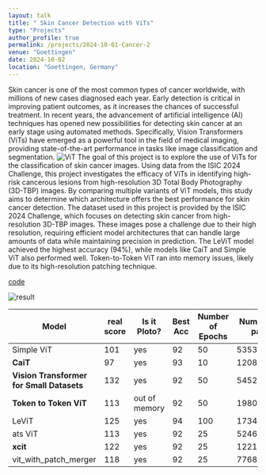 ```yaml
---
layout: talk
title: " Skin Cancer Detection with ViTs"
type: "Projects"
author_profile: true
permalink: /projects/2024-10-01-Cancer-2
venue: "Goettingen"
date: 2024-10-02
location: "Goettingen, Germany"
---
```

Skin cancer is one of the most common types of cancer worldwide, with millions of new cases diagnosed each year. Early detection is critical in improving patient outcomes, as it increases the chances of successful treatment. In recent years, the advancement of artificial intelligence (AI) techniques has opened new possibilities for detecting skin cancer at an early stage using automated methods. Specifically, Vision Transformers (ViTs) have emerged as a powerful tool in the field of medical imaging, providing state-of-the-art performance in tasks like image classification and segmentation.
![ViT](https://www.googleapis.com/download/storage/v1/b/kaggle-forum-message-attachments/o/inbox%2F5143577%2F848ff6c2cbc5398dd3456b42f780a9ae%2FScreen_Shot_2021-01-26_at_9.43.31_PM_uI4jjMq.png?generation=1723646566335310&alt=media)
The goal of this project is to explore the use of ViTs for the classification of skin cancer images. Using data from the ISIC 2024 Challenge, this project investigates the efficacy of ViTs in identifying high-risk cancerous lesions from high-resolution 3D Total Body Photography (3D-TBP) images. By comparing multiple variants of ViT models, this study aims to determine which architecture offers the best performance for skin cancer detection.
The dataset used in this project is provided by the ISIC 2024 Challenge, which focuses on detecting skin cancer from high-resolution 3D-TBP images. These images pose a challenge due to their high resolution, requiring efficient model architectures that can handle large amounts of data while maintaining precision in prediction.
The LeViT model achieved the highest accuracy (94%), while models like CaiT and Simple ViT also performed well. Token-to-Token ViT ran into memory issues, likely due to its high-resolution patching technique.


[code](https://www.kaggle.com/code/parsahriri/attention-is-all-you-need-vit-code)

![result](https://www.googleapis.com/download/storage/v1/b/kaggle-forum-message-attachments/o/inbox%2F5143577%2Fa7cdd9232bd9a21ba341cf50496d3c8c%2Fdownload%20(1).png?generation=1723649425473443&alt=media)

| Model                                     |real score |  Is it Ploto? | Best Acc | Number of Epochs |Number of para|paper|
|-------------------------------------------|----------|----------|--------------|------------------|------------------|------------------|
| Simple ViT                               | 101|  yes      | 92           | 50               | 53533698 | https://arxiv.org/abs/2205.01580 |
| **CaiT**                                   | 97   | yes    | 93           | 10               | 120801282 |https://arxiv.org/abs/2103.17239 |
|**Vision Transformer for Small Datasets**   | 132 | yes      | 92           | 50               | 54528520 |https://arxiv.org/abs/2112.13492 |
|**Token to Token ViT**                    |113 | out of memory       | 92           | 50               | 19801116 |https://arxiv.org/abs/2101.11986 |
|LeViT                    |125        | yes       | 94           | 100               | 17348972 |https://arxiv.org/abs/2104.01136 |
|  ats ViT                 |113     | yes      | 92           | 25               | 52463080 |https://arxiv.org/abs/2111.15667 |
|**xcit**                     |122        | yes      |      92      | 25               | 122141864 |https://arxiv.org/abs/2106.09681 |
|vit_with_patch_merger                    |118        |yes| 92                 | 25          | 77687272 |https://arxiv.org/abs/2202.12015 |

